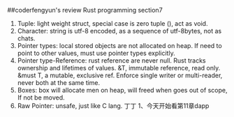 ##coderfengyun's review
Rust programming section7
1. Tuple: light weight struct, special case is zero tuple (), act as void.
2. Character: string is utf-8 encoded, as a sequence of utf-8bytes, not as chats.
3. Pointer types: local stored objects are not allocated on heap. If need to point to other values, must use pointer types explicitly. 
4. Pointer type-Reference: rust reference are never null. Rust tracks ownership and lifetimes of values. &T, immutable reference, read only. &must T, a mutable, exclusive ref. Enforce single writer or multi-reader, never both at the same time.
5. Boxes: box will allocate men on heap, will freed when goes out of scope, If not be moved.
6. Raw Pointer: unsafe, just like C lang.
丁丁
1、今天开始看第11章dapp
